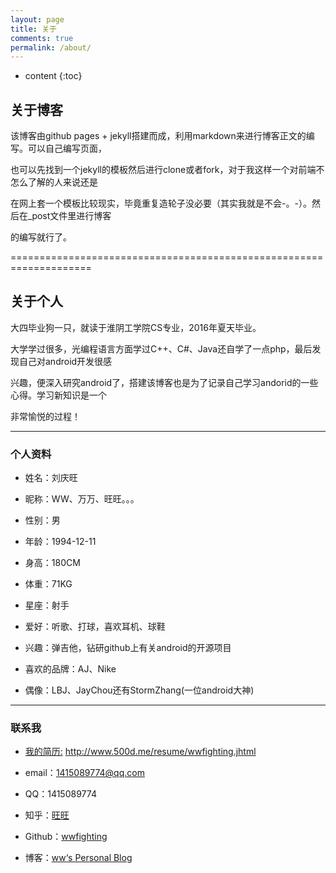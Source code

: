 ```yaml
---
layout: page
title: 关于
comments: true
permalink: /about/
---
```


* content
{:toc}

## 关于博客
该博客由github pages + jekyll搭建而成，利用markdown来进行博客正文的编写。可以自己编写页面，

也可以先找到一个jekyll的模板然后进行clone或者fork，对于我这样一个对前端不怎么了解的人来说还是

在网上套一个模板比较现实，毕竟重复造轮子没必要（其实我就是不会-。-）。然后在_post文件里进行博客

的编写就行了。

====================================================================

## 关于个人
大四毕业狗一只，就读于淮阴工学院CS专业，2016年夏天毕业。

大学学过很多，光编程语言方面学过C++、C#、Java还自学了一点php，最后发现自己对android开发很感

兴趣，便深入研究android了，搭建该博客也是为了记录自己学习andorid的一些心得。学习新知识是一个

非常愉悦的过程！

--------------------------------------------------------------------

### 个人资料
  * 姓名：刘庆旺

  * 昵称：WW、万万、旺旺。。。

  * 性别：男

  * 年龄：1994-12-11

  * 身高：180CM

  * 体重：71KG

  * 星座：射手

  * 爱好：听歌、打球，喜欢耳机、球鞋

  * 兴趣：弹吉他，钻研github上有关android的开源项目

  * 喜欢的品牌：AJ、Nike

  * 偶像：LBJ、JayChou还有StormZhang(一位android大神)

--------------------------------------------------------------------

### 联系我
  * [我的简历:](http://www.500d.me/resume/wwfighting.jhtml) http://www.500d.me/resume/wwfighting.jhtml

  * email：[1415089774@qq.com](https://mail.qq.com)

  * QQ：1415089774

  * 知乎：[旺旺](https://www.zhihu.com/people/wang-wang-89-16)

  * Github：[wwfighting](https://github.com/wwfighting)

  * 博客：[ww‘s Personal Blog](https://wwfighting.github.io)
